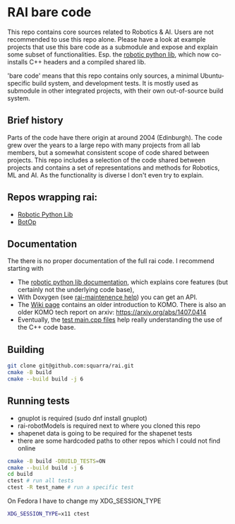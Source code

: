 # RAI bare code

This repo contains core sources related to Robotics & AI. Users are
not recommended to use this repo alone.  Please have a look at example
projects that use this bare code as a submodule and expose and explain
some subset of functionalities. Esp. the
[robotic python lib](https://github.com/MarcToussaint/robotic/), which
now co-installs C++ headers and a compiled shared lib.

'bare code' means that this repo contains only sources, a minimal
Ubuntu-specific build system, and development tests. It is mostly used
as submodule in other integrated projects, with their own
out-of-source build system.

## Brief history

Parts of the code have there origin at around 2004 (Edinburgh). The
code grew over the years to a large repo with many projects from all
lab members, but a somewhat consistent scope of code shared between
projects. This repo includes a selection of the code shared between
projects and contains a set of representations and methods for
Robotics, ML and AI. As the functionality is diverse I don't even try
to explain.

## Repos wrapping rai:

* [Robotic Python Lib](https://pypi.org/project/robotic/)
* [BotOp](https://github.com/MarcToussaint/botop)

## Documentation

The there is no proper documentation of the full rai code. I recommend starting with 
* The [robotic python lib documentation](https://marctoussaint.github.io/robotic/), which explains core features (but certainly not the underlying code base),
* With Doxygen (see [rai-maintenence help](https://github.com/MarcToussaint/rai-maintenance/tree/master/help)) you can get an API.
* The [Wiki page](../../wiki) contains an older introduction to KOMO. There is also an older KOMO tech report on arxiv: <https://arxiv.org/abs/1407.0414>
* Eventually, the [test main.cpp files](test/) help really understanding the use of the C++ code base.

## Building

```sh
git clone git@github.com:squarra/rai.git
cmake -B build
cmake --build build -j 6
```

## Running tests

- gnuplot is required (sudo dnf install gnuplot)
- rai-robotModels is required next to where you cloned this repo
- shapenet data is going to be required for the shapenet tests
- there are some hardcoded paths to other repos which I could not find online

```sh
cmake -B build -DBUILD_TESTS=ON
cmake --build build -j 6
cd build
ctest # run all tests
ctest -R test_name # run a specific test
```

On Fedora I have to change my XDG_SESSION_TYPE

```sh
XDG_SESSION_TYPE=x11 ctest
```